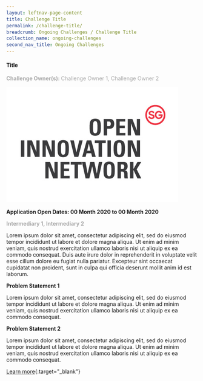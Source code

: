```yaml
---
layout: leftnav-page-content
title: Challenge Title
permalink: /challenge-title/
breadcrumb: Ongoing Challenges / Challenge Title
collection_name: ongoing-challenges
second_nav_title: Ongoing Challenges
---
```


#### Title

<font color="#a9a9a9"><b>Challenge Owner(s): </b>Challenge Owner 1, Challenge Owner 2</font>

[![1](/images/OIN-logo.jpg)](https://www.openinnovationnetwork.sg)

**Application Open Dates: 00 Month 2020 to 00 Month 2020**<br>

<font color=" #a9a9a9"><b>Intermediary 1, Intermediary 2</b></font>

Lorem ipsum dolor sit amet, consectetur adipiscing elit, sed do eiusmod tempor incididunt ut labore et dolore magna aliqua. Ut enim ad minim veniam, quis nostrud exercitation ullamco laboris nisi ut aliquip ex ea commodo consequat. Duis aute irure dolor in reprehenderit in voluptate velit esse cillum dolore eu fugiat nulla pariatur. Excepteur sint occaecat cupidatat non proident, sunt in culpa qui officia deserunt mollit anim id est laborum.

<div id="problemstatement">
  <b>Problem Statement 1</b><br>

Lorem ipsum dolor sit amet, consectetur adipiscing elit, sed do eiusmod tempor incididunt ut labore et dolore magna aliqua. Ut enim ad minim veniam, quis nostrud exercitation ullamco laboris nisi ut aliquip ex ea commodo consequat.
</div>

<div id="problemstatement">
<b>Problem Statement 2</b><br>

Lorem ipsum dolor sit amet, consectetur adipiscing elit, sed do eiusmod tempor incididunt ut labore et dolore magna aliqua. Ut enim ad minim veniam, quis nostrud exercitation ullamco laboris nisi ut aliquip ex ea commodo consequat.
</div>


[Learn more](https://www.openinnovationnetwork.sg){:target="_blank"}
